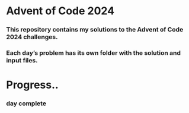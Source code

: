# Advent of Code 2024

 ### This repository contains my solutions to the Advent of Code 2024 challenges.
 ### Each day’s problem has its own folder with the  solution and input files.

 # Progress..
 
 ### day complete  
